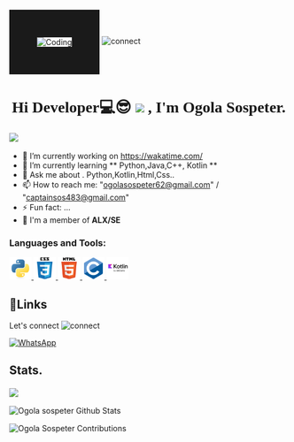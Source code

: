 <p><img  alt="Coding"  align="center" width="500" height="500" border="50%" src="https://img.freepik.com/free-vector/new-app-development-desktop_23-2148684987.jpg?w=740&t=st=1696177577~exp=1696178177~hmac=172257c062cf74c469b2f0b6c79240a981bff8e3ba6569dd719647d5e7e0638d">                                                                       <img src = "https://camo.githubusercontent.com/a52e5505ed4d2188ce2e00804c5e667cd674b04a691d3d225df9e2e01e01d2b8/68747470733a2f2f6d656469612e67697068792e636f6d2f6d656469612f6a4f7a33357978627568765651444b7263652f67697068792e676966" alt = "connect" width = "90px" height = "90px"></p>

<h1 style="font-family:script;" align="center"> Hi Developer💻😎 <img src="https://github.com/TheDudeThatCode/TheDudeThatCode/blob/master/Assets/Hi.gif" width="29px">
, I'm Ogola Sospeter. <CaptDevops></h1>
<img src ="https://user-images.githubusercontent.com/104766339/213709415-82bf46eb-ed9f-4ba9-a73d-bb09c4b2c6d3.png">


<!--
**OGOLA-SOSPETER/ogola-sospeter** is a ✨ _special_ ✨ repository because its `README.md` (this file) appears on your GitHub profile.
Here are some ideas to get you started:
-->



- 🔭 I’m currently working on  https://wakatime.com/
- 🌱 I’m currently learning ** Python,Java,C++, Kotlin **
- 💬 Ask me about . Python,Kotlin,Html,Css..
- 📫 How to reach me: "ogolasospeter62@gmail.com" / "captainsos483@gmail.com"
- ⚡ Fun fact: ...
- 🔭 I'm a member of **ALX/SE**

<h3 align="left">Languages and Tools:</h3>
  <p></a> <a href="https://nodejs.org" target="_blank" rel="noreferrer">   <img src="https://raw.githubusercontent.com/devicons/devicon/master/icons/python/python-original.svg" alt="python" width="40" height="40"/> </a><a href="https://www.w3schools.com/css/" target="_blank" rel="noreferrer"> <img src="https://raw.githubusercontent.com/devicons/devicon/master/icons/css3/css3-original-wordmark.svg" alt="css3" width="40" height="40"/> </a>  <a href="https://www.w3.org/html/" target="_blank" rel="noreferrer"> <img src="https://raw.githubusercontent.com/devicons/devicon/master/icons/html5/html5-original-wordmark.svg" alt="html5" width="40" height="40"/> </a><a href="https://www.cprogramming.com/" target="_blank" rel="noreferrer"> <img src="https://raw.githubusercontent.com/devicons/devicon/master/icons/c/c-original.svg" alt="c" width="40" height="40"/> </a> <a href="https://www.w3.org/html/" target="_blank" rel="noreferrer"> <img src="https://raw.githubusercontent.com/devicons/devicon/1119b9f84c0290e0f0b38982099a2bd027a48bf1/icons/kotlin/kotlin-original-wordmark.svg" alt="kotlin" width="40" height="40"/> </a> </p>
 
 ## 🔗Links
  <p>Let's connect  <img src = "https://camo.githubusercontent.com/a52e5505ed4d2188ce2e00804c5e667cd674b04a691d3d225df9e2e01e01d2b8/68747470733a2f2f6d656469612e67697068792e636f6d2f6d656469612f6a4f7a33357978627568765651444b7263652f67697068792e676966" alt = "connect" width = "30px" height = "30px"></p> 
 
 [![WhatsApp](https://img.shields.io/badge/WhatsApp-25D366?style=for-the-badge&logo=whatsapp&logoColor=white)](https://wa.me/+254795398253)

 ## Stats.
 <p><img align="center" src="https://github-readme-stats.vercel.app/api/top-langs/?username=ogolaSospeter&layout=compact&theme=dark&hide_border=false" /></p>
 <p><img align="center" src="https://github-readme-stats.vercel.app/api?username=ogolaSospeter&show_icons=true&include_all_commits=true&count_private=true&layout=compact&theme=dark&hide_border=false&border_radius=2&hide=contribs" alt="Ogola sospeter Github Stats" /></p>
 
 <p><img align="center" src="https://github-readme-streak-stats.herokuapp.com/?user=ogolaSospeter&theme=dark" alt="Ogola Sospeter Contributions" /></p>
<br/>



